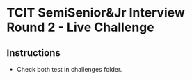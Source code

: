 # TCIT SemiSenior&Jr Interview Round 2 - Live Challenge

## Instructions

- Check both test in challenges folder.
